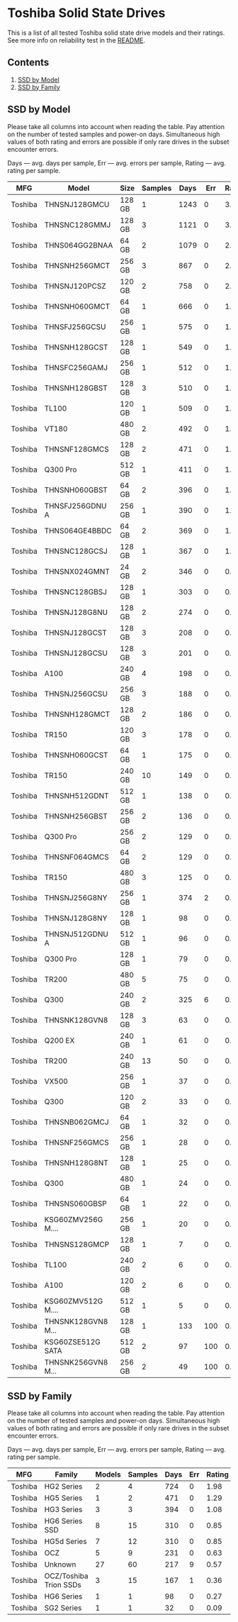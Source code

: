 Toshiba Solid State Drives
==========================

This is a list of all tested Toshiba solid state drive models and their ratings. See
more info on reliability test in the [README](https://github.com/linuxhw/SMART).

Contents
--------

1. [ SSD by Model  ](#ssd-by-model)
2. [ SSD by Family ](#ssd-by-family)

SSD by Model
------------

Please take all columns into account when reading the table. Pay attention on the
number of tested samples and power-on days. Simultaneous high values of both rating
and errors are possible if only rare drives in the subset encounter errors.

Days   — avg. days per sample,
Err    — avg. errors per sample,
Rating — avg. rating per sample.

| MFG       | Model              | Size   | Samples | Days  | Err   | Rating |
|-----------|--------------------|--------|---------|-------|-------|--------|
| Toshiba   | THNSNJ128GMCU      | 128 GB | 1       | 1243  | 0     | 3.41   |
| Toshiba   | THNSNC128GMMJ      | 128 GB | 3       | 1121  | 0     | 3.07   |
| Toshiba   | THNS064GG2BNAA     | 64 GB  | 2       | 1079  | 0     | 2.96   |
| Toshiba   | THNSNH256GMCT      | 256 GB | 3       | 867   | 0     | 2.38   |
| Toshiba   | THNSNJ120PCSZ      | 120 GB | 2       | 758   | 0     | 2.08   |
| Toshiba   | THNSNH060GMCT      | 64 GB  | 1       | 666   | 0     | 1.82   |
| Toshiba   | THNSFJ256GCSU      | 256 GB | 1       | 575   | 0     | 1.58   |
| Toshiba   | THNSNH128GCST      | 128 GB | 1       | 549   | 0     | 1.51   |
| Toshiba   | THNSFC256GAMJ      | 256 GB | 1       | 512   | 0     | 1.40   |
| Toshiba   | THNSNH128GBST      | 128 GB | 3       | 510   | 0     | 1.40   |
| Toshiba   | TL100              | 120 GB | 1       | 509   | 0     | 1.40   |
| Toshiba   | VT180              | 480 GB | 2       | 492   | 0     | 1.35   |
| Toshiba   | THNSNF128GMCS      | 128 GB | 2       | 471   | 0     | 1.29   |
| Toshiba   | Q300 Pro           | 512 GB | 1       | 411   | 0     | 1.13   |
| Toshiba   | THNSNH060GBST      | 64 GB  | 2       | 396   | 0     | 1.09   |
| Toshiba   | THNSFJ256GDNU A    | 256 GB | 1       | 390   | 0     | 1.07   |
| Toshiba   | THNS064GE4BBDC     | 64 GB  | 2       | 369   | 0     | 1.01   |
| Toshiba   | THNSNC128GCSJ      | 128 GB | 1       | 367   | 0     | 1.01   |
| Toshiba   | THNSNX024GMNT      | 24 GB  | 2       | 346   | 0     | 0.95   |
| Toshiba   | THNSNC128GBSJ      | 128 GB | 1       | 303   | 0     | 0.83   |
| Toshiba   | THNSNJ128G8NU      | 128 GB | 2       | 274   | 0     | 0.75   |
| Toshiba   | THNSNJ128GCST      | 128 GB | 3       | 208   | 0     | 0.57   |
| Toshiba   | THNSNJ128GCSU      | 128 GB | 3       | 201   | 0     | 0.55   |
| Toshiba   | A100               | 240 GB | 4       | 198   | 0     | 0.54   |
| Toshiba   | THNSNJ256GCSU      | 256 GB | 3       | 188   | 0     | 0.52   |
| Toshiba   | THNSNH128GMCT      | 128 GB | 2       | 186   | 0     | 0.51   |
| Toshiba   | TR150              | 120 GB | 3       | 178   | 0     | 0.49   |
| Toshiba   | THNSNH060GCST      | 64 GB  | 1       | 175   | 0     | 0.48   |
| Toshiba   | TR150              | 240 GB | 10      | 149   | 0     | 0.41   |
| Toshiba   | THNSNH512GDNT      | 512 GB | 1       | 138   | 0     | 0.38   |
| Toshiba   | THNSNH256GBST      | 256 GB | 2       | 136   | 0     | 0.37   |
| Toshiba   | Q300 Pro           | 256 GB | 2       | 129   | 0     | 0.35   |
| Toshiba   | THNSNF064GMCS      | 64 GB  | 2       | 129   | 0     | 0.35   |
| Toshiba   | TR150              | 480 GB | 3       | 125   | 0     | 0.34   |
| Toshiba   | THNSNJ256G8NY      | 256 GB | 1       | 374   | 2     | 0.34   |
| Toshiba   | THNSNJ128G8NY      | 128 GB | 1       | 98    | 0     | 0.27   |
| Toshiba   | THNSNJ512GDNU A    | 512 GB | 1       | 96    | 0     | 0.26   |
| Toshiba   | Q300 Pro           | 128 GB | 1       | 79    | 0     | 0.22   |
| Toshiba   | TR200              | 480 GB | 5       | 75    | 0     | 0.21   |
| Toshiba   | Q300               | 240 GB | 2       | 325   | 6     | 0.17   |
| Toshiba   | THNSNK128GVN8      | 128 GB | 3       | 63    | 0     | 0.17   |
| Toshiba   | Q200 EX            | 240 GB | 1       | 61    | 0     | 0.17   |
| Toshiba   | TR200              | 240 GB | 13      | 50    | 0     | 0.14   |
| Toshiba   | VX500              | 256 GB | 1       | 37    | 0     | 0.10   |
| Toshiba   | Q300               | 120 GB | 2       | 33    | 0     | 0.09   |
| Toshiba   | THNSNB062GMCJ      | 64 GB  | 1       | 32    | 0     | 0.09   |
| Toshiba   | THNSNF256GMCS      | 256 GB | 1       | 28    | 0     | 0.08   |
| Toshiba   | THNSNH128G8NT      | 128 GB | 1       | 25    | 0     | 0.07   |
| Toshiba   | Q300               | 480 GB | 1       | 24    | 0     | 0.07   |
| Toshiba   | THNSNS060GBSP      | 64 GB  | 1       | 22    | 0     | 0.06   |
| Toshiba   | KSG60ZMV256G M.... | 256 GB | 1       | 20    | 0     | 0.06   |
| Toshiba   | THNSNS128GMCP      | 128 GB | 1       | 7     | 0     | 0.02   |
| Toshiba   | TL100              | 240 GB | 2       | 6     | 0     | 0.02   |
| Toshiba   | A100               | 120 GB | 2       | 6     | 0     | 0.02   |
| Toshiba   | KSG60ZMV512G M.... | 512 GB | 1       | 5     | 0     | 0.02   |
| Toshiba   | THNSNK128GVN8 M... | 128 GB | 1       | 133   | 100   | 0.00   |
| Toshiba   | KSG60ZSE512G SATA  | 512 GB | 2       | 97    | 100   | 0.00   |
| Toshiba   | THNSNK256GVN8 M... | 256 GB | 2       | 49    | 100   | 0.00   |

SSD by Family
-------------

Please take all columns into account when reading the table. Pay attention on the
number of tested samples and power-on days. Simultaneous high values of both rating
and errors are possible if only rare drives in the subset encounter errors.

Days   — avg. days per sample,
Err    — avg. errors per sample,
Rating — avg. rating per sample.

| MFG       | Family                 | Models | Samples | Days  | Err   | Rating |
|-----------|------------------------|--------|---------|-------|-------|--------|
| Toshiba   | HG2 Series             | 2      | 4       | 724   | 0     | 1.98   |
| Toshiba   | HG5 Series             | 1      | 2       | 471   | 0     | 1.29   |
| Toshiba   | HG3 Series             | 3      | 3       | 394   | 0     | 1.08   |
| Toshiba   | HG6 Series SSD         | 8      | 15      | 310   | 0     | 0.85   |
| Toshiba   | HG5d Series            | 7      | 12      | 310   | 0     | 0.85   |
| Toshiba   | OCZ                    | 5      | 9       | 231   | 0     | 0.63   |
| Toshiba   | Unknown                | 27     | 60      | 217   | 9     | 0.57   |
| Toshiba   | OCZ/Toshiba Trion SSDs | 3      | 15      | 167   | 1     | 0.36   |
| Toshiba   | HG6 Series             | 1      | 1       | 98    | 0     | 0.27   |
| Toshiba   | SG2 Series             | 1      | 1       | 32    | 0     | 0.09   |
